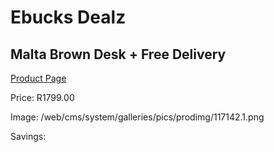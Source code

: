 
# Ebucks Dealz
## Malta Brown Desk + Free Delivery
[Product Page](https://www.ebucks.com/web/shop/productSelected.do?prodId=1144876110&catId=1130195724)

Price: R1799.00

Image: /web/cms/system/galleries/pics/prodimg/117142.1.png

Savings: 


	